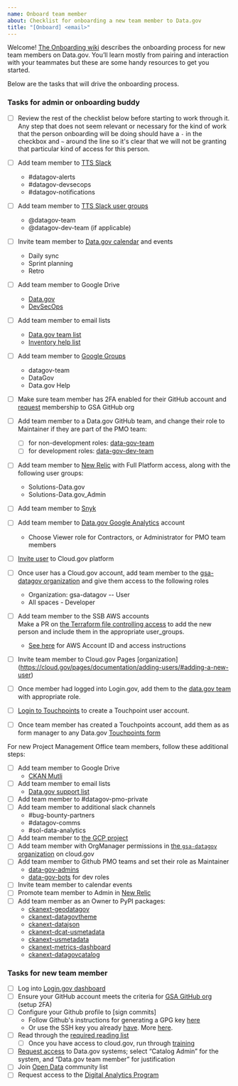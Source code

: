 ```yaml
---
name: Onboard team member
about: Checklist for onboarding a new team member to Data.gov
title: "[Onboard] <email>"
---
```

Welcome! [The Onboarding wiki](https://github.com/gsa/data.gov/wiki/Onboarding-Offboarding) describes the onboarding process for new team members on Data.gov. You’ll learn mostly from pairing and interaction with your teammates but these are some handy resources to get you started.

Below are the tasks that will drive the onboarding process.

### Tasks for admin or onboarding buddy

- [ ] Review the rest of the checklist below before starting to work through it. Any step that does not seem relevant or necessary for the kind of work that the person onboarding will be doing should have a `-` in the checkbox and `~` around the line so it's clear that we will not be granting that particular kind of access for this person.
- [ ] Add team member to [TTS Slack](https://handbook.18f.gov/slack/#tts-staff)
  - #datagov-alerts
  - #datagov-devsecops
  - #datagov-notifications
- [ ] Add team member to [TTS Slack user groups](https://slack.com/help/articles/212906697-Create-a-user-group#edit-a-user-group)
  - @datagov-team
  - @datagov-dev-team (if applicable)
- [ ] Invite team member to [Data.gov calendar](https://calendar.google.com/calendar/r/settings/calendar/Z3NhLmdvdl9zcjZ0NG52YjRhOTNjNnNzdHRxYXAzbjZtMEBncm91cC5jYWxlbmRhci5nb29nbGUuY29t) and events
  - Daily sync
  - Sprint planning
  - Retro
- [ ] Add team member to Google Drive
  - [Data.gov](https://drive.google.com/drive/folders/0AMRwhrSyJ5R4Uk9PVA)
  - [DevSecOps](https://drive.google.com/drive/folders/1Ac1dUmzTLTsDv8A8TSyLzrXo1a7hm4NF)
- [ ] Add team member to email lists
  - [Data.gov team list](https://groups.google.com/a/gsa.gov/forum/#!forum/datagovhelp)
  - [Inventory help list](https://groups.google.com/a/gsa.gov/forum/#!forum/inventory-help)
- [ ] Add team member to [Google Groups](https://groups.google.com/my-groups)
  - datagov-team
  - DataGov
  - Data.gov Help
- [ ] Make sure team member has 2FA enabled for their GitHub account and [request](https://github.com/GSA/GitHub-Administration/blob/master/README.md#requesting-access-to-the-gsa-organization) membership to GSA GitHub org
- [ ] Add team member to a Data.gov GitHub team, and change their role to Maintainer if they are part of the PMO team:
  - [ ] for non-development roles: [data-gov-team](https://github.com/orgs/GSA/teams/data-gov-team)
  - [ ] for development roles: [data-gov-dev-team](https://github.com/orgs/GSA/teams/data-gov-dev-team)
- [ ] Add team member to [New Relic](https://account.newrelic.com/accounts/1601367/users) with Full Platform access, along with the following user groups:
  - Solutions-Data.gov
  - Solutions-Data.gov_Admin
- [ ] Add team member to [Snyk](https://app.snyk.io/org/data.gov/manage/members)
- [ ] Add team member to [Data.gov Google Analytics](https://analytics.google.com/analytics/web/#/a42145528p381392243/admin/suiteusermanagement/account) account
  - Choose Viewer role for Contractors, or Administrator for PMO team members
- [ ] [Invite user](https://account.fr.cloud.gov/invite) to Cloud.gov platform
- [ ] Once user has a Cloud.gov account, add team member to the [gsa-datagov organization](https://dashboard.fr.cloud.gov/cloud-foundry/2oBn9LBurIXUNpfmtZCQTCHnxUM/organizations/90047c5d-337f-4802-bd48-2149a4265040/users/manage?setByUsername=true) and give them access to the following roles
  - Organization: gsa-datagov -- User
  - All spaces - Developer
- [ ] Add team member to the SSB AWS accounts \
      Make a PR on [the Terraform file controlling access](https://github.com/18F/aws-admin/blob/main/terraform/datagov-iam.tf) to add the new person and include them in the appropriate user_groups.
      
  - [See here](https://docs.google.com/document/d/1mwASz1SDiGcpbeSTTILrliDsUKzg1mjy2u11JmvFW2k/edit?usp=drive_link) for AWS Account ID and access instructions
- [ ] Invite team member to Cloud.gov Pages [organization] (https://cloud.gov/pages/documentation/adding-users/#adding-a-new-user)
- [ ] Once member had logged into Login.gov, add them to the [data.gov team](https://dashboard.int.identitysandbox.gov/teams/174) with appropriate role.
- [ ] [Login to Touchpoints](https://touchpoints.digital.gov/) to create a Touchpoint user account.
- [ ] Once team member has created a Touchpoints account, add them as as form manager to any Data.gov [Touchpoints form](https://touchpoints.app.cloud.gov/)

For new Project Management Office team members, follow these additional steps:

- [ ] Add team member to Google Drive
  - [CKAN Mutli](https://drive.google.com/drive/folders/0ALb0g1S27SJPUk9PVA)
- [ ] Add team member to email lists
  - [Data.gov support list](https://groups.google.com/a/gsa.gov/forum/#!forum/datagov)
- [ ] Add team member to #datagov-pmo-private
- [ ] Add team member to additional slack channels
  - #bug-bounty-partners
  - #datagov-comms
  - #sol-data-analytics
- [ ] Add team member to [the GCP project](https://console.cloud.google.com/iam-admin/iam?project=tts-datagov)
- [ ] Add team member with OrgManager permissions in [the `gsa-datagov` organization](https://dashboard.fr.cloud.gov/cloud-foundry/2oBn9LBurIXUNpfmtZCQTCHnxUM/organizations/90047c5d-337f-4802-bd48-2149a4265040/users) on cloud.gov
- [ ] Add team member to Github PMO teams and set their role as Maintainer
  - [data-gov-admins](https://github.com/orgs/GSA/teams/data-gov-admin/members) 
  - [data-gov-bots](https://github.com/orgs/GSA/teams/data-gov-bots/members) for dev roles
- [ ] Invite team member to calendar events
- [ ] Promote team member to Admin in [New Relic](https://account.newrelic.com/accounts/1601367/users)
- [ ] Add team member as an Owner to PyPI packages:
  - [ckanext-geodatagov](https://pypi.org/project/ckanext-geodatagov)
  - [ckanext-datagovtheme](https://pypi.org/project/ckanext-datagovtheme)
  - [ckanext-datajson](https://pypi.org/project/ckanext-datajson)
  - [ckanext-dcat-usmetadata](https://pypi.org/project/ckanext-dcat-usmetadata)
  - [ckanext-usmetadata](https://pypi.org/project/ckanext-usmetadata)
  - [ckanext-metrics-dashboard](https://pypi.org/project/ckanext-metrics-dashboard)
  - [ckanext-datagovcatalog](https://pypi.org/project/ckanext-datagovcatalog)

### Tasks for new team member

- [ ] Log into [Login.gov dashboard](https://dashboard.int.identitysandbox.gov/)
- [ ] Ensure your GitHub account meets the criteria for [GSA GitHub org](https://github.com/GSA/GitHub-Administration/blob/master/README.md) (setup 2FA)
- [ ] Configure your Github profile to [sign commits]
  - Follow Github's instructions for generating a GPG key [here](https://docs.github.com/en/authentication/managing-commit-signature-verification/generating-a-new-gpg-key)
  - Or use the SSH key you already [have](https://calebhearth.com/sign-git-with-ssh). More [here]((https://github.com/GSA/data.gov/issues/4768#issuecomment-2471611946)).
- [ ] Read through the [required reading list](https://github.com/gsa/data.gov/wiki/Onboarding-Offboarding#required-reading-list)
  - [ ] Once you have access to cloud.gov, run through [training](https://github.com/gsa/data.gov/wiki/cloud.gov#onboarding-training)
- [ ] [Request access](https://docs.google.com/forms/d/e/1FAIpQLSetStmwqrbMWDz_WIlh1trjhP0PFCjKXHzshsJveYmtIvlG2Q/viewform) to Data.gov systems; select “Catalog Admin” for the system, and “Data.gov team member” for justification
- [ ] Join [Open Data](https://digital.gov/communities/open-data/) community list
- [ ] Request access to the [Digital Analytics Program](https://digital.gov/guides/dap/gaining-access-to-dap-data/)
